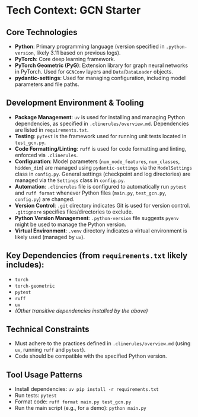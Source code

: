 # Tech Context: GCN Starter

## Core Technologies

-   **Python**: Primary programming language (version specified in `.python-version`, likely 3.11 based on previous logs).
-   **PyTorch**: Core deep learning framework.
-   **PyTorch Geometric (PyG)**: Extension library for graph neural networks in PyTorch. Used for `GCNConv` layers and `Data`/`DataLoader` objects.
-   **pydantic-settings**: Used for managing configuration, including model parameters and file paths.

## Development Environment & Tooling

-   **Package Management**: `uv` is used for installing and managing Python dependencies, as specified in `.clinerules/overview.md`. Dependencies are listed in `requirements.txt`.
-   **Testing**: `pytest` is the framework used for running unit tests located in `test_gcn.py`.
-   **Code Formatting/Linting**: `ruff` is used for code formatting and linting, enforced via `.clinerules`.
-   **Configuration**: Model parameters (`num_node_features`, `num_classes`, `hidden_dim`) are managed using `pydantic-settings` via the `ModelSettings` class in `config.py`. General settings (checkpoint and log directories) are managed via the `Settings` class in `config.py`.
-   **Automation**: `.clinerules` file is configured to automatically run `pytest` and `ruff format` whenever Python files (`main.py`, `test_gcn.py`, `config.py`) are changed.
-   **Version Control**: `.git` directory indicates Git is used for version control. `.gitignore` specifies files/directories to exclude.
-   **Python Version Management**: `.python-version` file suggests `pyenv` might be used to manage the Python version.
-   **Virtual Environment**: `.venv` directory indicates a virtual environment is likely used (managed by `uv`).

## Key Dependencies (from `requirements.txt` likely includes):

-   `torch`
-   `torch-geometric`
-   `pytest`
-   `ruff`
-   `uv`
-   *(Other transitive dependencies installed by the above)*

## Technical Constraints

-   Must adhere to the practices defined in `.clinerules/overview.md` (using `uv`, running `ruff` and `pytest`).
-   Code should be compatible with the specified Python version.

## Tool Usage Patterns

-   Install dependencies: `uv pip install -r requirements.txt`
-   Run tests: `pytest`
-   Format code: `ruff format main.py test_gcn.py`
-   Run the main script (e.g., for a demo): `python main.py`
